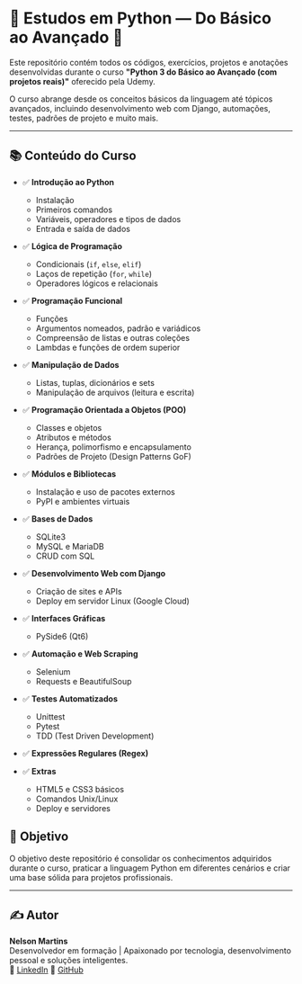 # 🚀 Estudos em Python — Do Básico ao Avançado 🐍

Este repositório contém todos os códigos, exercícios, projetos e anotações desenvolvidas durante o curso **"Python 3 do Básico ao Avançado (com projetos reais)"** oferecido pela Udemy.

O curso abrange desde os conceitos básicos da linguagem até tópicos avançados, incluindo desenvolvimento web com Django, automações, testes, padrões de projeto e muito mais.

---

## 📚 Conteúdo do Curso

- ✅ **Introdução ao Python**

  - Instalação
  - Primeiros comandos
  - Variáveis, operadores e tipos de dados
  - Entrada e saída de dados

- ✅ **Lógica de Programação**

  - Condicionais (`if`, `else`, `elif`)
  - Laços de repetição (`for`, `while`)
  - Operadores lógicos e relacionais

- ✅ **Programação Funcional**

  - Funções
  - Argumentos nomeados, padrão e variádicos
  - Compreensão de listas e outras coleções
  - Lambdas e funções de ordem superior

- ✅ **Manipulação de Dados**

  - Listas, tuplas, dicionários e sets
  - Manipulação de arquivos (leitura e escrita)

- ✅ **Programação Orientada a Objetos (POO)**

  - Classes e objetos
  - Atributos e métodos
  - Herança, polimorfismo e encapsulamento
  - Padrões de Projeto (Design Patterns GoF)

- ✅ **Módulos e Bibliotecas**

  - Instalação e uso de pacotes externos
  - PyPI e ambientes virtuais

- ✅ **Bases de Dados**

  - SQLite3
  - MySQL e MariaDB
  - CRUD com SQL

- ✅ **Desenvolvimento Web com Django**

  - Criação de sites e APIs
  - Deploy em servidor Linux (Google Cloud)

- ✅ **Interfaces Gráficas**

  - PySide6 (Qt6)

- ✅ **Automação e Web Scraping**

  - Selenium
  - Requests e BeautifulSoup

- ✅ **Testes Automatizados**

  - Unittest
  - Pytest
  - TDD (Test Driven Development)

- ✅ **Expressões Regulares (Regex)**

- ✅ **Extras**
  - HTML5 e CSS3 básicos
  - Comandos Unix/Linux
  - Deploy e servidores

## 🧠 Objetivo

O objetivo deste repositório é consolidar os conhecimentos adquiridos durante o curso, praticar a linguagem Python em diferentes cenários e criar uma base sólida para projetos profissionais.

---

## ✍️ Autor

**Nelson Martins**  
Desenvolvedor em formação | Apaixonado por tecnologia, desenvolvimento pessoal e soluções inteligentes.  
🔗 [LinkedIn](https://www.linkedin.com/in/nelsomartinss)
🐍 [GitHub](https://github.com/nelsomartinss)
